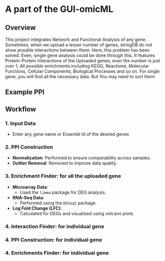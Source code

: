 # A part of the GUI-omicML

## Overview
This project integrates Network and Functional Analysis of any gene. Sometimes, when we upload a lesser number of genes, stringDB do not show possble interactions between them. Here, this problem has been solved. Even, single gene analysis could be done through this. It features Protein-Protein Interactions of the Uploaded genes, even the number is just over 1; All possible enrichments including KEGG, Reactome, Molecular Functions, Cellular Components, Biological Processes and so on. For single gene, you will find all the necessary data. But You may need to sort them.

## Example PPI

## Workflow

### 1. Input Data
- Enter any gene name or Ensembl Id of the desired genes

### 2. PPI Construction
- **Normalization**: Performed to ensure comparability across samples.
- **Outlier Removal**: Removed to improve data quality.

### 3. Enrichment Finder: for all the uploaded gene
- **Microarray Data**: 
  - Used the `limma` package for DEG analysis.
- **RNA-Seq Data**: 
  - Performed using the `DESeq2` package.
- **Log Fold Change (LFC)**: 
  - Calculated for DEGs and visualized using volcano plots.

### 4. Interaction Finder: for individual gene

### 4. PPI Construction: for individual gene
### 4. Enrichments Finder: for individual gene

